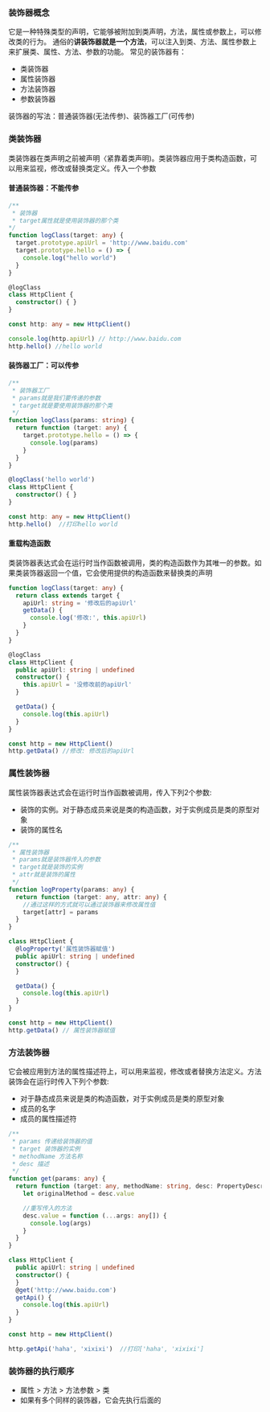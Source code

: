 ### 装饰器概念

它是一种特殊类型的声明，它能够被附加到类声明，方法，属性或参数上，可以修改类的行为。
通俗的**讲装饰器就是一个方法**，可以注入到类、方法、属性参数上来扩展类、属性、方法、参数的功能。
常见的装饰器有：

- 类装饰器
- 属性装饰器
- 方法装饰器
- 参数装饰器

装饰器的写法：普通装饰器(无法传参)、装饰器工厂(可传参)

### 类装饰器

类装饰器在类声明之前被声明〈紧靠着类声明)。类装饰器应用于类构造函数，可以用来监视，修改或替换类定义。传入一个参数

#### 普通装饰器：不能传参

```typescript
/**
 * 装饰器
 * target属性就是使用装饰器的那个类
*/
function logClass(target: any) {
  target.prototype.apiUrl = 'http://www.baidu.com'
  target.prototype.hello = () => {
    console.log("hello world")
  }
}

@logClass
class HttpClient {
  constructor() { }
}

const http: any = new HttpClient()

console.log(http.apiUrl) // http://www.baidu.com
http.hello() //hello world
```

#### 装饰器工厂：可以传参

```typescript
/**
 * 装饰器工厂
 * params就是我们要传递的参数
 * target就是要使用装饰器的那个类
 */
function logClass(params: string) {
  return function (target: any) {
    target.prototype.hello = () => {
      console.log(params)
    }
  }
}

@logClass('hello world')
class HttpClient {
  constructor() { }
}

const http: any = new HttpClient()
http.hello()  //打印hello world
```

#### 重载构造函数

类装饰器表达式会在运行时当作函数被调用，类的构造函数作为其唯一的参数。如果类装饰器返回一个值，它会使用提供的构造函数来替换类的声明

```typescript
function logClass(target: any) {
  return class extends target {
    apiUrl: string = '修改后的apiUrl'
    getData() {
      console.log('修改:', this.apiUrl)
    }
  }
}

@logClass
class HttpClient {
  public apiUrl: string | undefined
  constructor() {
    this.apiUrl = '没修改前的apiUrl'
  }

  getData() {
    console.log(this.apiUrl)
  }
}

const http = new HttpClient()
http.getData() //修改: 修改后的apiUrl
```

### 属性装饰器

属性装饰器表达式会在运行时当作函数被调用，传入下列2个参数:

- 装饰的实例。对于静态成员来说是类的构造函数，对于实例成员是类的原型对象 
- 装饰的属性名

```typescript
/**
 * 属性装饰器
 * params就是装饰器传入的参数
 * target就是装饰的实例
 * attr就是装饰的属性
 */
function logProperty(params: any) {
  return function (target: any, attr: any) {
    //通过这样的方式就可以通过装饰器来修改属性值
    target[attr] = params
  }
}

class HttpClient {
  @logProperty('属性装饰器赋值')
  public apiUrl: string | undefined
  constructor() {
  }

  getData() {
    console.log(this.apiUrl)
  }
}

const http = new HttpClient()
http.getData() // 属性装饰器赋值
```

### 方法装饰器

它会被应用到方法的属性描述符上，可以用来监视，修改或者替换方法定义。方法装饰会在运行时传入下列个参数:

- 对于静态成员来说是类的构造函数，对于实例成员是类的原型对象
- 成员的名字
- 成员的属性描述符

```typescript
/**
 * params 传递给装饰器的值
 * target 装饰器的实例
 * methodName 方法名称
 * desc 描述
 */
function get(params: any) {
  return function (target: any, methodName: string, desc: PropertyDescriptor) {
    let originalMethod = desc.value

    //重写传入的方法
    desc.value = function (...args: any[]) {
      console.log(args)
    }
  }
}

class HttpClient {
  public apiUrl: string | undefined
  constructor() {
  }
  @get('http://www.baidu.com')
  getApi() {
    console.log(this.apiUrl)
  }
}

const http = new HttpClient()

http.getApi('haha', 'xixixi')  //打印['haha', 'xixixi']
```

### 装饰器的执行顺序

- 属性 > 方法 > 方法参数 > 类
- 如果有多个同样的装饰器，它会先执行后面的

